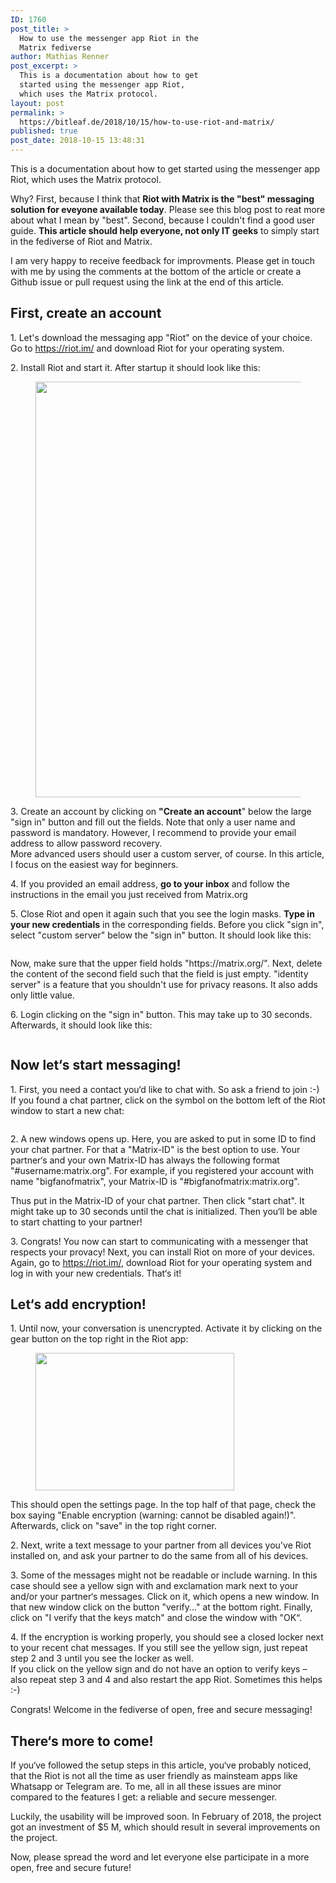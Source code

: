 ```yaml
---
ID: 1760
post_title: >
  How to use the messenger app Riot in the
  Matrix fediverse
author: Mathias Renner
post_excerpt: >
  This is a documentation about how to get
  started using the messenger app Riot,
  which uses the Matrix protocol.
layout: post
permalink: >
  https://bitleaf.de/2018/10/15/how-to-use-riot-and-matrix/
published: true
post_date: 2018-10-15 13:48:31
---
```

<!-- wp:paragraph -->
<p>This is a documentation about how to get started using the messenger app Riot, which uses the Matrix protocol. </p>
<!-- /wp:paragraph -->

<!-- wp:paragraph -->
<p>Why? First, because I think that <strong>Riot with Matrix is the "best" messaging solution for eveyone available today</strong>. Please see this blog post to reat more about what I mean by "best". Second, because I couldn't find a good user guide. <strong>This article should help everyone, not only IT geeks</strong> to simply start in the fediverse of Riot and Matrix.</p>
<!-- /wp:paragraph -->

<!-- wp:paragraph -->
<p>I am very happy to receive feedback for improvments. Please get in touch with me by using the comments at the bottom of the article or create a Github issue or pull request using the link at the end of this article.<br/></p>
<!-- /wp:paragraph -->

<!-- wp:heading -->
<h2>
<strong>First,
create an account</strong></h2>
<!-- /wp:heading -->

<!-- wp:paragraph -->
<p>1. Let's download the messaging app "Riot" on the device of your choice. Go to <a href="https://riot.im/">https://riot.im/</a> and download Riot for your operating system.</p>
<!-- /wp:paragraph -->

<!-- wp:paragraph -->
<p>2. Install Riot and start it. After startup it should look like this:</p>
<!-- /wp:paragraph -->

<!-- wp:image {"id":1761,"align":"center","width":501,"height":665} -->
<div class="wp-block-image"><figure class="aligncenter is-resized"><img src="https://bitleaf.de/wp-content/uploads/2018/10/riot-start.png" alt="" class="wp-image-1761" width="501" height="665"/></figure></div>
<!-- /wp:image -->

<!-- wp:paragraph -->
<p>3. Create an account by clicking on <strong>"Create an account</strong>" below the large "sign in" button and fill out the fields. Note that only a user name and password is mandatory. However, I recommend to provide your email address to allow password recovery.<br/>More advanced users should user a custom server, of course. In this article, I focus on the easiest way for beginners.<br/></p>
<!-- /wp:paragraph -->

<!-- wp:paragraph -->
<p>4. If you provided an email address, <strong>go to your inbox</strong> and follow the instructions in the email you just received from Matrix.org</p>
<!-- /wp:paragraph -->

<!-- wp:paragraph -->
<p>5. Close Riot and open it again such that you see the login masks. <strong>Type in your new credentials</strong> in the corresponding fields. Before you click "sign in", select "custom server" below the "sign in" button. It should look like this:</p>
<!-- /wp:paragraph -->

<!-- wp:image {"id":1762,"align":"center"} -->
<div class="wp-block-image"><figure class="aligncenter"><img src="https://bitleaf.de/wp-content/uploads/2018/10/identity-server-correct.png" alt="" class="wp-image-1762"/></figure></div>
<!-- /wp:image -->

<!-- wp:paragraph -->
<p>Now, make sure that the upper field holds "https://matrix.org/". Next, delete the content of the second field such that the field is just empty. "identity server" is a feature that you shouldn't use for privacy reasons. It also adds only little value.<br/></p>
<!-- /wp:paragraph -->

<!-- wp:paragraph -->
<p>6. Login clicking on the "sign in" button. This may take up to 30 seconds. Afterwards, it should look like this:</p>
<!-- /wp:paragraph -->

<!-- wp:image {"id":1763} -->
<figure class="wp-block-image"><img src="https://bitleaf.de/wp-content/uploads/2018/10/riot-full-scree.png" alt="" class="wp-image-1763"/></figure>
<!-- /wp:image -->

<!-- wp:heading -->
<h2>Now let‘s start messaging!</h2>
<!-- /wp:heading -->

<!-- wp:paragraph -->
<p>
1.
First, you need a contact you‘d like to chat with. So ask a friend
to join :-) If you found a chat partner, click on the symbol on the
bottom left of the Riot window to start a new chat:</p>
<!-- /wp:paragraph -->

<!-- wp:image {"id":1767,"align":"center"} -->
<div class="wp-block-image"><figure class="aligncenter"><img src="https://bitleaf.de/wp-content/uploads/2018/10/start-chat-arrow.png" alt="" class="wp-image-1767"/></figure></div>
<!-- /wp:image -->

<!-- wp:paragraph -->
<p>2. A new windows opens up. Here, you are asked to put in some ID to find your chat partner. For that a "Matrix-ID" is the best option to use. Your partner‘s and your own Matrix-ID has always the following format "#username:matrix.org". For example, if you registered your account with name "bigfanofmatrix", your Matrix-ID is "#bigfanofmatrix:matrix.org".</p>
<!-- /wp:paragraph -->

<!-- wp:paragraph -->
<p>Thus put in the Matrix-ID of your chat partner. Then click "start chat". It might take up to 30 seconds until the chat is initialized. Then you‘ll be able to start chatting to your partner!</p>
<!-- /wp:paragraph -->

<!-- wp:paragraph -->
<p>3. Congrats! You now can start to communicating with a messenger that respects your provacy! Next, you can install Riot on more of your devices. Again, go to <a href="https://riot.im/">https://riot.im/</a>, download Riot for your operating system and log in with your new credentials. That‘s it!</p>
<!-- /wp:paragraph -->

<!-- wp:heading -->
<h2>
<strong>Let‘s
add encryption!</strong></h2>
<!-- /wp:heading -->

<!-- wp:paragraph -->
<p>1. Until now, your conversation is unencrypted. Activate it by clicking on the gear button on the top right in the Riot app:<br/></p>
<!-- /wp:paragraph -->

<!-- wp:image {"id":1782,"align":"center","width":318,"height":220} -->
<div class="wp-block-image"><figure class="aligncenter is-resized"><img src="https://bitleaf.de/wp-content/uploads/2018/10/settings-arrow.png" alt="" class="wp-image-1782" width="318" height="220"/></figure></div>
<!-- /wp:image -->

<!-- wp:paragraph -->
<p>This should open the settings page. In the top half of that page, check the box saying "Enable encryption (warning: cannot be disabled again!)". Afterwards, click on "save" in the top right corner.</p>
<!-- /wp:paragraph -->

<!-- wp:paragraph -->
<p>2. Next, write a text message to your partner from all devices you've Riot installed on, and ask your partner to do the same from all of his devices.</p>
<!-- /wp:paragraph -->

<!-- wp:paragraph -->
<p>3. Some of the messages might not be readable or include warning. In this case should see a yellow sign with and exclamation mark next to your and/or your partner‘s messages. Click on it, which opens a new window. In that new window click on the button "verify..." at the bottom right. Finally, click on "I verify that the keys match" and close the window with "OK“.</p>
<!-- /wp:paragraph -->

<!-- wp:paragraph -->
<p>4. If the encryption is working properly, you should see a closed locker next to your recent chat messages. If you still see the yellow sign, just repeat step 2 and 3 until you see the locker as well.<br/>If you click on the yellow sign and do not have an option to verify keys – also repeat step 3 and 4 and also restart the app Riot. Sometimes this helps :-)</p>
<!-- /wp:paragraph -->

<!-- wp:paragraph -->
<p>Congrats! Welcome in the fediverse of open, free and secure messaging!</p>
<!-- /wp:paragraph -->

<!-- wp:heading -->
<h2>
<strong>There‘s
more to come!</strong></h2>
<!-- /wp:heading -->

<!-- wp:paragraph -->
<p>
If
you‘ve followed the setup steps in this article, you‘ve probably
noticed, that the Riot is not all the time as user friendly as
mainsteam apps like Whatsapp or Telegram are. To
me, all in all these issues are minor compared to the features I get:
a reliable and secure messenger.</p>
<!-- /wp:paragraph -->

<!-- wp:paragraph -->
<p>Luckily, the usability will be improved soon. In February of 2018, the project got an investment of $5 M, which should result in several improvements on the project. </p>
<!-- /wp:paragraph -->

<!-- wp:paragraph -->
<p>Now, please spread the word and let everyone else participate in a more open, free and secure future!<br/></p>
<!-- /wp:paragraph -->